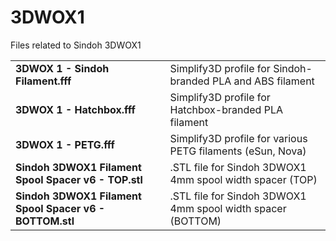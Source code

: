 # 3DWOX1
Files related to Sindoh 3DWOX1

|||
|-|-|
|__3DWOX 1 - Sindoh Filament.fff__|Simplify3D profile for Sindoh-branded PLA and ABS filament|
|__3DWOX 1 - Hatchbox.fff__|Simplify3D profile for Hatchbox-branded PLA filament|
|__3DWOX 1 - PETG.fff__|Simplify3D profile for various PETG filaments (eSun, Nova)|
|__Sindoh 3DWOX1 Filament Spool Spacer v6 - TOP.stl__|.STL file for Sindoh 3DWOX1 4mm spool width spacer (TOP)|
|__Sindoh 3DWOX1 Filament Spool Spacer v6 - BOTTOM.stl__|.STL file for Sindoh 3DWOX1 4mm spool width spacer (BOTTOM)|
